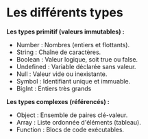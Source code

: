 # Les différents types

**Les types primitif (valeurs immutables) :**

- Number : Nombres (entiers et flottants).
- String : Chaîne de caractères.
- Boolean : Valeur logique, soit true ou false.
- Undefined : Variable déclarée sans valeur.
- Null : Valeur vide ou inexistante.
- Symbol : Identifiant unique et immuable.
- BigInt : Entiers très grands

**Les types complexes (référencés) :**

- Object : Ensemble de paires clé-valeur.
- Array : Liste ordonnée d'éléments (tableau).
- Function : Blocs de code exécutables.
